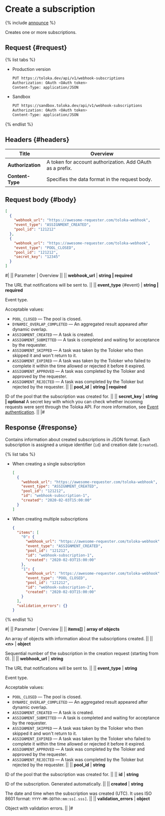 # Create a subscription

{% include [announce](../_includes/announce.md) %}

Creates one or more subscriptions.

## Request {#request}

{% list tabs %}

- Production version

    ```bash
    PUT https://toloka.dev/api/v1/webhook-subscriptions
    Authorization: OAuth <OAuth token>
    Content-Type: application/JSON
    ```

- Sandbox

    ```bash
    PUT https://sandbox.toloka.dev/api/v1/webhook-subscriptions
    Authorization: OAuth <OAuth token>
    Content-Type: application/JSON
    ```

{% endlist %}

## Headers {#headers}

Title | Overview
----- | -----
**Authorization** | A token for account authorization. Add OAuth as a prefix.
**Content-Type** | Specifies the data format in the request body.

## Request body {#body}

```json
[
  {
    "webhook_url": "https://awesome-requester.com/toloka-webhook",
    "event_type": "ASSIGNMENT_CREATED",
    "pool_id": "121212"
  },
  {
    "webhook_url": "https://awesome-requester.com/toloka-webhook",
    "event_type": "POOL_CLOSED",
    "pool_id": "121212",
    "secret_key": "12345"
  }
]
```

#|
|| Parameter | Overview ||
|| **webhook_url** | **string \| required**

The URL that notifications will be sent to. ||
|| **event_type** {#event} | **string \| required**

Event type.

Acceptable values:

- `POOL_CLOSED` — The pool is closed.
- `DYNAMIC_OVERLAP_COMPLETED` — An aggregated result appeared after dynamic overlap.
- `ASSIGNMENT_CREATED` — A task is created.
- `ASSIGNMENT_SUBMITTED` — A task is completed and waiting for acceptance by the requester.
- `ASSIGNMENT_SKIPPED` — A task was taken by the Toloker who then skipped it and won't return to it.
- `ASSIGNMENT_EXPIRED` — A task was taken by the Toloker who failed to complete it within the time allowed or rejected it before it expired.
- `ASSIGNMENT_APPROVED` — A task was completed by the Toloker and approved by the requester.
- `ASSIGNMENT_REJECTED` — A task was completed by the Toloker but rejected by the requester. ||
|| **pool_id** | **string \| required**

ID of the pool that the subscription was created for. ||
|| **secret_key** | **string \| optional**
A secret key with which you can check whether incoming requests were sent through the Toloka API. For more information, see [Event authentication](authentication.md). ||
|#

## Response {#response}

Contains information about created subscriptions in JSON format. Each subscription is assigned a unique identifier (`id`) and creation date (`created`).

{% list tabs %}

- When creating a single subscription

    ```json
    [
      {
        "webhook_url": "https://awesome-requester.com/toloka-webhook",
        "event_type": "ASSIGNMENT_CREATED",
        "pool_id": "121212",
        "id": "webhook-subscription-1",
        "created": "2020-02-03T15:00:00"
      }
    ]
    ```

- When creating multiple subscriptions

    ```json
    {
      "items": [
        "0": {
          "webhook_url": "https://awesome-requester.com/toloka-webhook",
          "event_type": "ASSIGNMENT_CREATED",
          "pool_id": "121212",
          "id": "webhook-subscription-1",
          "created": "2020-02-03T15:00:00"
        },
        "1": {
          "webhook_url": "https://awesome-requester.com/toloka-webhook",
          "event_type": "POOL_CLOSED",
          "pool_id": "121212",
          "id": "webhook-subscription-2",
          "created": "2020-02-03T15:00:00"
        }
      ],
      "validation_errors": {}
    }
    ```

{% endlist %}

#|
|| Parameter | Overview ||
|| **items[]** | **array of objects**

An array of objects with information about the subscriptions created. ||
|| **\<n\>** | **object**

Sequential number of the subscription in the creation request (starting from 0). ||
|| **webhook_url** | **string**

The URL that notifications will be sent to. ||
|| **event_type** | **string**

Event type.

Acceptable values:

- `POOL_CLOSED` — The pool is closed.
- `DYNAMIC_OVERLAP_COMPLETED` — An aggregated result appeared after dynamic overlap.
- `ASSIGNMENT_CREATED` — A task is created.
- `ASSIGNMENT_SUBMITTED` — A task is completed and waiting for acceptance by the requester.
- `ASSIGNMENT_SKIPPED` — A task was taken by the Toloker who then skipped it and won't return to it.
- `ASSIGNMENT_EXPIRED` — A task was taken by the Toloker who failed to complete it within the time allowed or rejected it before it expired.
- `ASSIGNMENT_APPROVED` — A task was completed by the Toloker and approved by the requester.
- `ASSIGNMENT_REJECTED` — A task was completed by the Toloker but rejected by the requester. ||
|| **pool_id** | **string**

ID of the pool that the subscription was created for. ||
|| **id** | **string**

ID of the subscription. Generated automatically. ||
|| **created** | **string**

The date and time when the subscription was created (UTC). It uses ISO 8601 format: `YYYY-MM-DDThh:mm:ss[.sss]`. ||
|| **validation_errors** | **object**

Object with validation errors. ||
|#